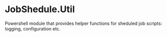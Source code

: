 # JobShedule.Util
Powershell module that provides helper functions for sheduled job scripts: logging, configuration etc.
